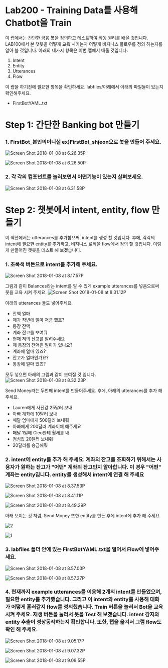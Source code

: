 Lab200 - Training Data를 사용해 Chatbot을 Train
=======



이 랩에서는 간단한 금융 봇을 정의하고 테스트하여 작동 원리를 배울 것입니다. LAB100에서 본 챗봇을 어떻게 교육 시키는지 어떻게 비지니스 플로우를 정의 하는지를 알아 볼 것입니다. 아래의 네가지 항목은 이번 랩에서 배울 것입니다.
1.  Intent
2.  Entity
3.  Utterances
4.  Flow


이 랩을 하기전에 필요한 항목을 확인하세요. labfiles/아래에서 아래의 파일들이 있는지 확인해주세요.
-   FirstBotYAML.txt


**Step 1: 간단한 Banking bot 만들기**
=======

### 1. FirstBot\_본인의이니셜 ex)FirstBot\_shjeon으로 봇을 만들어 주세요.

![Screen Shot 2018-01-08 at 6.26.35P](media/15154024966057/Screen%20Shot%202018-01-08%20at%206.26.35%20PM.png)

![Screen Shot 2018-01-08 at 6.26.50P](media/15154024966057/Screen%20Shot%202018-01-08%20at%206.26.50%20PM.png)

### 2. 각 각의 컴포넌트를 눌러보면서 어떤기능이 있는지 살펴보세요. 

![Screen Shot 2018-01-08 at 6.31.58P](media/15154024966057/Screen%20Shot%202018-01-08%20at%206.31.58%20PM.png)




**Step 2: 챗봇에서 intent, entity, flow 만들기**
=======

이 섹션에서는 utterances를 추가함으써, intent를 생성 할 것입니다. 후에,
각각의 intent에 필요한 entity를 추가하고, 비지니스 로직을 flow에서 정의
할 것입니다. 이렇게 만들어진 챗봇을 테스트 해 보겠습니다.

### 1.  초록색 버튼으로 intent를 추가해 주세요.

![Screen Shot 2018-01-08 at 8.17.57P](media/15154024966057/Screen%20Shot%202018-01-08%20at%208.17.57%20PM.png)

그림과 같이 Balances라는 intent를 알 수 있게 example utterances를 넣음으로써 봇을 교육 시켜 주세요.
 ![Screen Shot 2018-01-08 at 8.31.12P](media/15154024966057/Screen%20Shot%202018-01-08%20at%208.31.12%20PM.png)

아래의 utterances 들도 넣어주세요. 
 - 잔액 얼마
 - 제가 작년에 얼마 저금 했죠?
 - 통장 잔액
 - 계좌 잔고를 보여줘
 - 현재 저의 잔고를 알려주세요
 - 제 통장의 잔액은 얼마가 있나요?
 - 계좌에 얼마 있죠?
 - 잔고가 얼마인가요?
 - 통장에 얼마 있죠?
 
 
모두 넣으면 아래의 그림과 같이 보여질 것 입니다.
![Screen Shot 2018-01-08 at 8.32.23P](media/15154024966057/Screen%20Shot%202018-01-08%20at%208.32.23%20PM.png)

Send Money라는 두번째 intent를 만들어주세요. 후에, 아래의 utterances를 추가 해 주세요.
-   Lauren에게 사진값 25달러 보내
-   아빠 계좌에 10달러 보내
-   매달 엄마에게 500달러 보내줘
-   아빠에게 200달러 계좌이체 해주세요
-   매달 1일에 Cleo한테 월세를 내
-   점심값 20달러 보내줘
-   20달러를 송금해줘



### 2.  intent에 entity를 추가 해 주세요. 계좌의 잔고를 조회하기 위해서는 사용자가 원하는 잔고가 "어떤" 계좌의 잔고인지 알아합니다. 이 경우 "어떤" 계좌는 entity입니다. entity를 생성해서 intent에 연결 해 주세요

![Screen Shot 2018-01-08 at 8.37.53P](media/15154024966057/Screen%20Shot%202018-01-08%20at%208.37.53%20PM.png)

![Screen Shot 2018-01-08 at 8.41.11P](media/15154024966057/Screen%20Shot%202018-01-08%20at%208.41.11%20PM.png)

![Screen Shot 2018-01-08 at 8.49.29P](media/15154024966057/Screen%20Shot%202018-01-08%20at%208.49.29%20PM.png)





아래 보이는 것 처럼, Send Money 또한 entity를 만든 후에 intent에 추가 해 주세요. 

![2](media/15154024966057/2.png)

![1](media/15154024966057/1.png)







### 3. labfiles 폴더 안에 있는 FirstBotYAML.txt을 열어서 Flow에 넣어주세요.

![Screen Shot 2018-01-08 at 8.57.03P](media/15154024966057/Screen%20Shot%202018-01-08%20at%208.57.03%20PM.png)

![Screen Shot 2018-01-08 at 8.57.27P](media/15154024966057/Screen%20Shot%202018-01-08%20at%208.57.27%20PM.png)




### 4.  현재까지 example utterances를 이용해 2개의 intent를 만들었으며, 필요한 entity를 추가했습니다. 그리고 이 intent와 entity를 사용해 대화가 어떻게 흘러갈지 flow를 정의했습니다. Train 버튼을 눌러서 Bot을 교육 시켜 주세요. 재생 버튼을 눌러서 봇을 Test 해 보겠습니다. intent 감지와 entity 추출이 정상동작하는지 확인합니다. 또한, 탭을 옮겨서 그럼 flow도 확인 해 주세요.

![Screen Shot 2018-01-08 at 9.05.17P](media/15154024966057/Screen%20Shot%202018-01-08%20at%209.05.17%20PM.png)

![Screen Shot 2018-01-08 at 9.07.32P](media/15154024966057/Screen%20Shot%202018-01-08%20at%209.07.32%20PM.png)

![Screen Shot 2018-01-08 at 9.09.55P](media/15154024966057/Screen%20Shot%202018-01-08%20at%209.09.55%20PM.png)

